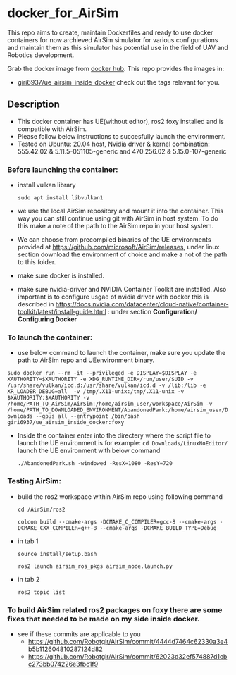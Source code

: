 # docker_for_AirSim
This repo aims to create, maintain Dockerfiles and ready to use docker containers for now archieved AirSim simulator for various configurations and maintain them as this simulator has potential use in the field of UAV and Robotics development.

Grab the docker image from [docker hub](https://hub.docker.com/u/giri6937).  This repo provides the images in:
* [giri6937/ue_airsim_inside_docker](https://hub.docker.com/r/giri6937/ue_airsim_inside_docker/tags)
check out the tags relavant for you.


  
## Description

- This docker container has UE(without editor), ros2 foxy installed and is compatible with AirSim.
- Please follow below instructions to succesfully launch the environment.
- Tested on Ubuntu: 20.04 host, 
Nvidia driver & kernel combination: 555.42.02 & 5.11.5-051105-generic and 470.256.02 & 5.15.0-107-generic

### Before launching the container:

- install vulkan library
    
    `sudo apt install libvulkan1`
    
- we use the local AirSim repository and mount it into the container. This way you can still continue using git with AirSim in host system. To do this make a note of the path to the AirSim repo in your host system.
- We can choose from precompiled binaries of the UE environments provided at https://github.com/microsoft/AirSim/releases, under linux section download the environment of choice and make a not of the path to this folder.
- make sure docker is installed.
- make sure nvidia-driver  and NVIDIA Container Toolkit are installed. Also important is to configure usgae of nvidia driver with docker this is described in https://docs.nvidia.com/datacenter/cloud-native/container-toolkit/latest/install-guide.html : under section **Configuration/** **Configuring Docker**

### To launch the container:

- use below command to launch the container, make sure you update the path to AirSim repo and UEenvironment binary.

`sudo docker run --rm -it --privileged -e DISPLAY=$DISPLAY -e XAUTHORITY=$XAUTHORITY -e XDG_RUNTIME_DIR=/run/user/$UID -v /usr/share/vulkan/icd.d:/usr/share/vulkan/icd.d -v /lib:/lib -e XR_LOADER_DEBUG=all  -v /tmp/.X11-unix:/tmp/.X11-unix -v $XAUTHORITY:$XAUTHORITY -v /home/PATH_TO_AirSim/AirSim:/home/airsim_user/workspace/AirSim -v /home/PATH_TO_DOWNLOADED_ENVIRONMENT/AbandonedPark:/home/airsim_user/Downloads --gpus all --entrypoint /bin/bash giri6937/ue_airsim_inside_docker:foxy`
- Inside the container enter into the directery where the script file to launch the UE environment is for example:
`cd Downloads/LinuxNoEditor/`
launch the UE environment with below command
    
    `./AbandonedPark.sh -windowed -ResX=1080 -ResY=720`

### Testing AirSim:

- build the ros2 workspace within AirSim repo using following command
    
    `cd /AirSim/ros2`
    
    `colcon build --cmake-args -DCMAKE_C_COMPILER=gcc-8 --cmake-args -DCMAKE_CXX_COMPILER=g++-8 --cmake-args -DCMAKE_BUILD_TYPE=Debug`
    
- in tab 1
    
    `source install/setup.bash`
    
    `ros2 launch airsim_ros_pkgs airsim_node.launch.py`
    
- in tab 2
    
    `ros2 topic list`

### To build AirSim related ros2 packages on foxy there are some fixes that needed to be made on my side inside docker.

- see if these commits are applicable to you
    - https://github.com/Robotgir/AirSim/commit/4444d7464c62330a3e4b5b112604810287124d82
    - https://github.com/Robotgir/AirSim/commit/62023d32ef574887d1cbc273bb074226e3fbc1f9
